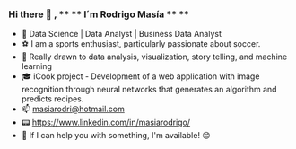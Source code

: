 ### Hi there 👋 , ** ** I´m Rodrigo Masía ** **

- :key: Data Science | Data Analyst | Business Data Analyst
- :soccer: I am a sports enthusiast, particularly passionate about soccer.
- :pushpin: Really drawn to data analysis, visualization, story telling, and machine learning 
- :mortar_board: iCook project - Development of a web application with image recognition through neural networks that generates an algorithm and predicts recipes.
- :mailbox: masiarodri@hotmail.com
- :pager: https://www.linkedin.com/in/masiarodrigo/
- :key: If I can help you with something, I'm available! :blush:
